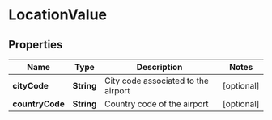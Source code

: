 # LocationValue

## Properties
Name | Type | Description | Notes
------------ | ------------- | ------------- | -------------
**cityCode** | **String** | City code associated to the airport |  [optional]
**countryCode** | **String** | Country code of the airport |  [optional]
